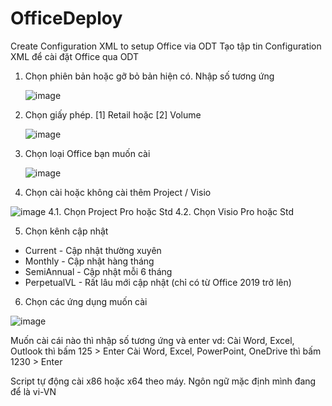 # OfficeDeploy
Create Configuration XML to setup Office via ODT
Tạo tập tin Configuration XML để cài đặt Office qua ODT
1. Chọn phiên bản hoặc gỡ bỏ bản hiện có. Nhập số tương ứng

   ![image](https://github.com/NDWoodCompany/OfficeDeploy/assets/102244520/dfaa5ed5-d675-4346-88e9-69309fd9e813)

2. Chọn giấy phép. [1] Retail hoặc [2] Volume

   ![image](https://github.com/NDWoodCompany/OfficeDeploy/assets/102244520/ddd303dc-a893-4081-918f-b01844a26080)

3. Chọn loại Office bạn muốn cài

   ![image](https://github.com/NDWoodCompany/OfficeDeploy/assets/102244520/b1c677f1-cfc2-44a5-9d6c-48de3517dcdc)

4. Chọn cài hoặc không cài thêm Project / Visio

![image](https://github.com/NDWoodCompany/OfficeDeploy/assets/102244520/7eac14e2-11ce-4c84-8e7f-1c24714bbf94)
  4.1. Chọn Project Pro hoặc Std
  4.2. Chọn Visio Pro hoặc Std

5. Chọn kênh cập nhật
- Current - Cập nhật thường xuyên
- Monthly - Cập nhật hàng tháng
- SemiAnnual - Cập nhật mỗi 6 tháng
- PerpetualVL - Rất lâu mới cập nhật (chỉ có từ Office 2019 trở lên)

6. Chọn các ứng dụng muốn cài

  ![image](https://github.com/NDWoodCompany/OfficeDeploy/assets/102244520/69e2e9dc-4aff-4e62-99c8-da7ab6d313e3)

  Muốn cài cái nào thì nhập số tương ứng và enter
  vd: Cài Word, Excel, Outlook thì bấm 125 > Enter
      Cài Word, Excel, PowerPoint, OneDrive thì bấm 1230 > Enter

  Script tự động cài x86 hoặc x64 theo máy.
  Ngôn ngữ mặc định mình đang để là vi-VN
